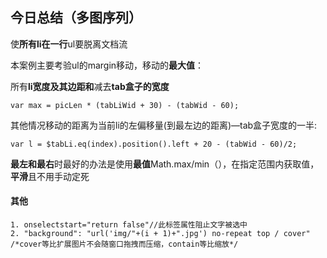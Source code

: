 ## 今日总结（多图序列）

使**所有li在一行**ul要脱离文档流

本案例主要考验ul的margin移动，移动的**最大值**：

所有**li宽度及其边距和**减去**tab盒子的宽度**

```
var max = picLen * (tabLiWid + 30) - (tabWid - 60);
```

其他情况移动的距离为当前li的左偏移量(到最左边的距离)—tab盒子宽度的一半:

```
var l = $tabLi.eq(index).position().left + 20 - (tabWid - 60)/2;
```

**最左和最右**时最好的办法是使用**最值**Math.max/min（），在指定范围内获取值，**平滑**且不用手动定死	

#### 其他

```
1. onselectstart="return false"//此标签属性阻止文字被选中
2. "background": "url('img/"+(i + 1)+".jpg') no-repeat top / cover" /*cover等比扩展图片不会随窗口拖拽而压缩，contain等比缩放*/
```